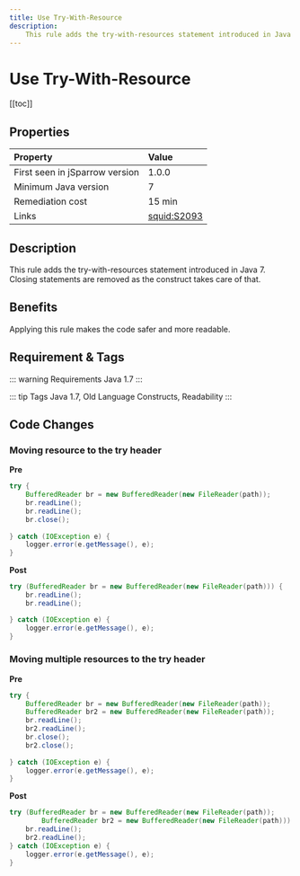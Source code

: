 ```yaml
---
title: Use Try-With-Resource
description:
    This rule adds the try-with-resources statement introduced in Java 7. Closing statements are removed as the construct takes care of that. 
---
```


# Use Try-With-Resource

[[toc]]

## Properties

| Property                        | Value |
|:------------------------------- |:----- |
| First seen in jSparrow version  | 1.0.0 |
| Minimum Java version            | 7     |
| Remediation cost                | 15 min |
| Links                           | [squid:S2093](https://sonarcloud.io/organizations/default/rules?open=squid%3AS2093&q=Resources+should+be+closed) |

## Description

This rule adds the try-with-resources statement introduced in Java 7. Closing statements are removed as 
the construct takes care of that. 

## Benefits

Applying this rule makes the code safer and more readable.

## Requirement & Tags

::: warning Requirements
Java 1.7
:::

::: tip Tags
Java 1.7, Old Language Constructs, Readability
:::

## Code Changes

### Moving resource to the try header

__Pre__
```java
try {
    BufferedReader br = new BufferedReader(new FileReader(path));
    br.readLine();
    br.readLine();
    br.close();
    
} catch (IOException e) {
    logger.error(e.getMessage(), e);
}
```

__Post__
```java
try (BufferedReader br = new BufferedReader(new FileReader(path))) {
    br.readLine();
    br.readLine();

} catch (IOException e) {
    logger.error(e.getMessage(), e);
}
```


### Moving multiple resources to the try header

__Pre__

```java
try {
    BufferedReader br = new BufferedReader(new FileReader(path)); 
    BufferedReader br2 = new BufferedReader(new FileReader(path));
    br.readLine();
    br2.readLine();
    br.close();
    br2.close();
    
} catch (IOException e) {
    logger.error(e.getMessage(), e);
}
```

__Post__
```java
try (BufferedReader br = new BufferedReader(new FileReader(path)); 
        BufferedReader br2 = new BufferedReader(new FileReader(path))) {
    br.readLine();
    br2.readLine();
} catch (IOException e) {
    logger.error(e.getMessage(), e);
}
```